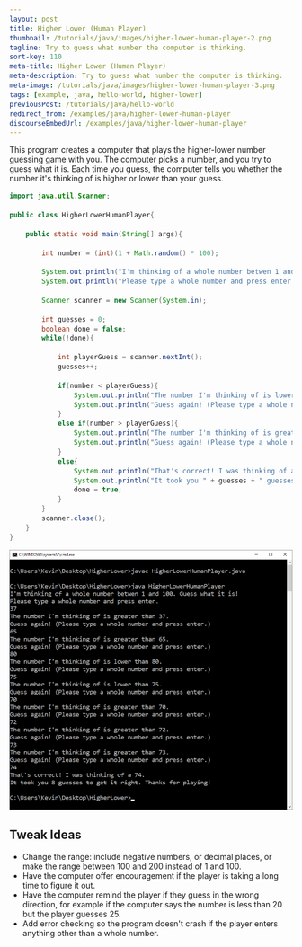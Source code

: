 ```yaml
---
layout: post
title: Higher Lower (Human Player)
thumbnail: /tutorials/java/images/higher-lower-human-player-2.png
tagline: Try to guess what number the computer is thinking.
sort-key: 110
meta-title: Higher Lower (Human Player)
meta-description: Try to guess what number the computer is thinking.
meta-image: /tutorials/java/images/higher-lower-human-player-3.png
tags: [example, java, hello-world, higher-lower]
previousPost: /tutorials/java/hello-world
redirect_from: /examples/java/higher-lower-human-player
discourseEmbedUrl: /examples/java/higher-lower-human-player
---
```


This program creates a computer that plays the higher-lower number guessing game with you. The computer picks a number, and you try to guess what it is. Each time you guess, the computer tells you whether the number it's thinking of is higher or lower than your guess.

```java
import java.util.Scanner;

public class HigherLowerHumanPlayer{

	public static void main(String[] args){

		int number = (int)(1 + Math.random() * 100);

		System.out.println("I'm thinking of a whole number betwen 1 and 100. Guess what it is!");
		System.out.println("Please type a whole number and press enter.");

		Scanner scanner = new Scanner(System.in);

		int guesses = 0;
		boolean done = false;
		while(!done){

			int playerGuess = scanner.nextInt();
			guesses++;

			if(number < playerGuess){
				System.out.println("The number I'm thinking of is lower than " + playerGuess + ".");
				System.out.println("Guess again! (Please type a whole number and press enter.)");
			}
			else if(number > playerGuess){
				System.out.println("The number I'm thinking of is greater than " + playerGuess + ".");
				System.out.println("Guess again! (Please type a whole number and press enter.)");
			}
			else{
				System.out.println("That's correct! I was thinking of a " + number + ".");
				System.out.println("It took you " + guesses + " guesses to get it right. Thanks for playing!");
				done = true;
			}
		}
		scanner.close();
	}
}
```

![higher lower game](/tutorials/java/images/higher-lower-human-player-1.png)

## Tweak Ideas

- Change the range: include negative numbers, or decimal places, or make the range between 100 and 200 instead of 1 and 100.
- Have the computer offer encouragement if the player is taking a long time to figure it out.
- Have the computer remind the player if they guess in the wrong direction, for example if the computer says the number is less than 20 but the player guesses 25.
- Add error checking so the program doesn't crash if the player enters anything other than a whole number.
